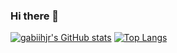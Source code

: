 ### Hi there 👋

[![gabiihjr's GitHub stats](https://github-readme-stats.vercel.app/api?username=gabiihjr&show_icons=true&theme=tokyonight)](https://github.com/gabiihjr/github-readme-stats)
[![Top Langs](https://github-readme-stats.vercel.app/api/top-langs/?username=gabiihjr&langs_count=3)](https://github.com/anuraghazra/github-readme-stats)


<!--
**gabiihjr/gabiihjr** is a ✨ _special_ ✨ repository because its `README.md` (this file) appears on your GitHub profile.

Here are some ideas to get you started:

- 🔭 I’m currently working on ...
- 🌱 I’m currently learning ...
- 👯 I’m looking to collaborate on ...
- 🤔 I’m looking for help with ...
- 💬 Ask me about ...
- 📫 How to reach me: ...
- 😄 Pronouns: ...
- ⚡ Fun fact: ...
-->
